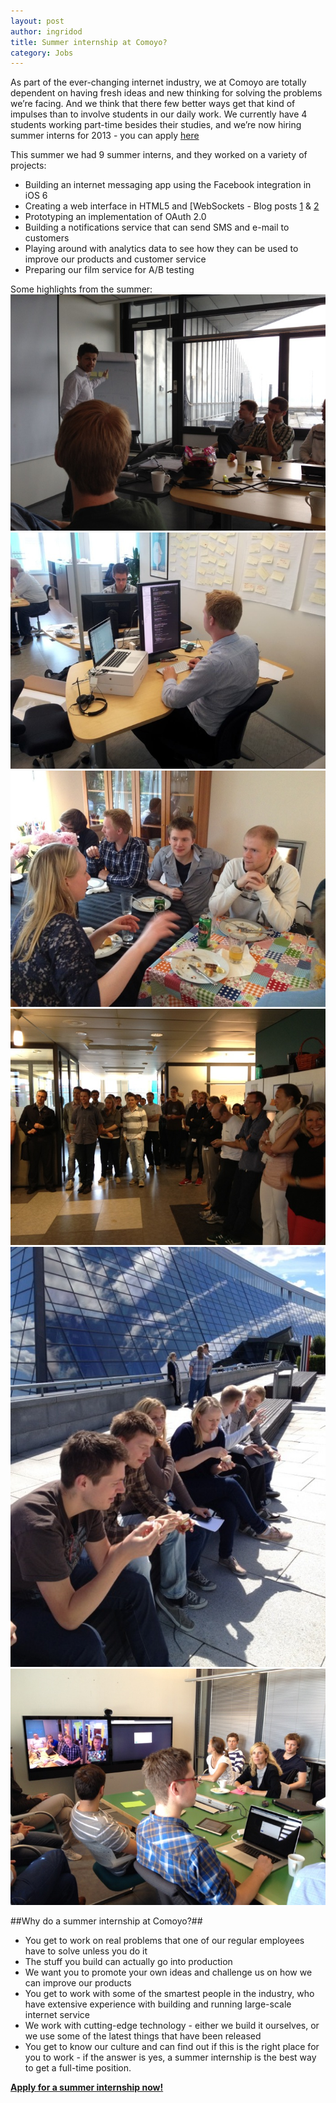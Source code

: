 ```yaml
---
layout: post
author: ingridod
title: Summer internship at Comoyo?
category: Jobs
---
```

As part of the ever-changing internet industry, we at Comoyo are totally dependent on having fresh ideas and new thinking for solving the problems we’re facing. And we think that there few better ways get that kind of impulses than to involve students in our daily work. We currently have 4 students working part-time besides their studies, and we’re now hiring summer interns for 2013 - you can apply [here](https://comoyo.recruiterbox.com/jobs/10751/)

This summer we had 9 summer interns, and they worked on a variety of projects: 
- Building an internet messaging app using the Facebook integration in iOS 6
- Creating a web interface in HTML5 and [WebSockets - Blog posts [1](http://comoyo.github.com/blog/2012/07/30/integrating-websockets-in-netty/) & [2](http://comoyo.github.com/blog/2012/08/01/backbone-on-websockets/)
- Prototyping an implementation of OAuth 2.0
- Building a notifications service that can send SMS and e-mail to customers
- Playing around with analytics data to see how they can be used to improve our products and customer service
- Preparing our film service for A/B testing

Some highlights from the summer: 
![Intro for summer students](/assets/img/posts/summerjobs2013/1kickoff.jpg)
![Comoyo summer interns working](/assets/img/posts/summerjobs2013/2desks.jpg)
![Comoyo summer interns socializing](/assets/img/posts/summerjobs2013/3dinner.jpg)
![Meeting with all of Comoyo](/assets/img/posts/summerjobs2013/4allmeeting.jpg)
![Lunch outside at Fornebu](/assets/img/posts/summerjobs2013/5fornebu_sun.jpg)
![Summer interns final presentation](/assets/img/posts/summerjobs2013/6presentation.jpg)

##Why do a summer internship at Comoyo?##
- You get to work on real problems that one of our regular employees have to solve unless you do it
- The stuff you build can actually go into production
- We want you to promote your own ideas and challenge us on how we can improve our products
- You get to work with some of the smartest people in the industry, who have extensive experience with building and running large-scale internet service
- We work with cutting-edge technology - either we build it ourselves, or we use some of the latest things that have been released
- You get to know our culture and can find out if this is the right place for you to work - if the answer is yes, a summer internship is the best way to get a full-time position.

**[Apply for a summer internship now!](https://comoyo.recruiterbox.com/jobs/10751/)**

